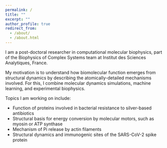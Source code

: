 ```yaml
---
permalink: /
title: ""
excerpt: ""
author_profile: true
redirect_from: 
  - /about/
  - /about.html
---
```


I am a post-doctoral researcher in computational molecular biophysics, part of the Biophysics of Complex Systems team at Institut des Sciences Analytiques, France. 


My motivation is to understand how biomolecular function emerges from structural dynamics by describing the atomically-detailed mechanisms involved. For this, I combine molecular dynamics simulations, machine learning, and experimental biophysics. 



Topics I am working on include:

- Function of proteins involved in bacterial resistance to silver-based antibiotics
- Structural basis for energy conversion by molecular motors, such as myosin or ATP synthase
- Mechanism of Pi release by actin filaments
- Structural dynamics and immunogenic sites of the SARS-CoV-2 spike protein
